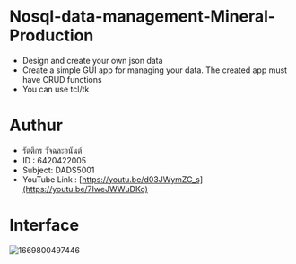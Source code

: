 # Nosql-data-management-Mineral-Production
- Design and create your own json data
- Create a simple GUI app for managing your data. The created app must have CRUD functions
- You can use tcl/tk

# Authur
- รัตติกร วัจฉละอนันต์ 
- ID : 6420422005
- Subject: DADS5001
- YouTube Link : [https://youtu.be/d03JWymZC_s](https://youtu.be/7IweJWWuDKo)

# Interface 
![1669800497446](https://user-images.githubusercontent.com/115729860/212730438-6dfb46f7-ec28-419e-813c-79ea609d1544.jpg)







